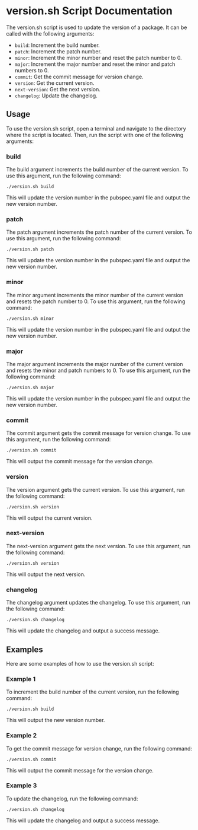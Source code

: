 # version.sh Script Documentation

The version.sh script is used to update the version of a package. It can be called with the following arguments:

- `build`: Increment the build number.
- `patch`: Increment the patch number.
- `minor`: Increment the minor number and reset the patch number to 0.
- `major`: Increment the major number and reset the minor and patch numbers to 0.
- `commit`: Get the commit message for version change.
- `version`: Get the current version.
- `next-version`: Get the next version.
- `changelog`: Update the changelog.

## Usage

To use the version.sh script, open a terminal and navigate to the directory where the script is located. Then, run the script with one of the following arguments:

### build

The build argument increments the build number of the current version. To use this argument, run the following command:

```
./version.sh build
```

This will update the version number in the pubspec.yaml file and output the new version number.

### patch

The patch argument increments the patch number of the current version. To use this argument, run the following command:

```
./version.sh patch
```

This will update the version number in the pubspec.yaml file and output the new version number.

### minor

The minor argument increments the minor number of the current version and resets the patch number to 0. To use this argument, run the following command:

```
./version.sh minor
```

This will update the version number in the pubspec.yaml file and output the new version number.

### major

The major argument increments the major number of the current version and resets the minor and patch numbers to 0. To use this argument, run the following command:

```
./version.sh major
```

This will update the version number in the pubspec.yaml file and output the new version number.

### commit

The commit argument gets the commit message for version change. To use this argument, run the following command:

```
./version.sh commit
```

This will output the commit message for the version change.

### version

The version argument gets the current version. To use this argument, run the following command:

```
./version.sh version
```

This will output the current version.

### next-version

The next-version argument gets the next version. To use this argument, run the following command:

```
./version.sh version
```

This will output the next version.

### changelog

The changelog argument updates the changelog. To use this argument, run the following command:

```
./version.sh changelog
```

This will update the changelog and output a success message.

## Examples

Here are some examples of how to use the version.sh script:

### Example 1

To increment the build number of the current version, run the following command:

```
./version.sh build
```

This will output the new version number.

### Example 2

To get the commit message for version change, run the following command:

```
./version.sh commit
```

This will output the commit message for the version change.

### Example 3

To update the changelog, run the following command:

```
./version.sh changelog
```

This will update the changelog and output a success message.
